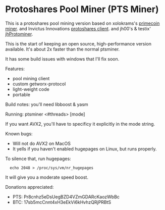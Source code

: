 Protoshares Pool Miner (PTS Miner)
==================================

This is a protoshares pool mining version
based on xolokrams's [primecoin miner](https://github.com/thbaumbach/primecoin).
and Invictus Innovations [protoshares client](https://github.com/InvictusInnovations/ProtoShares).
and jh00's & testix' [jhProtominer](https://github.com/jh000/jhProtominer).

This is the start of keeping an open source, high-performance version
available.  It's about 2x faster than the normal ptsminer.

It has some build issues with windows that I'll fix soon.

Features:
- pool mining client
- custom getworx-protocol
- light-weight code
- portable

Build notes:
you'll need libboost & yasm

Running:
ptsminer <payment-addr> <#threads> [mode]

If you want AVX2, you'll have to specificy it explicitly in the mode string.

Known bugs:
- Will not do AVX2 on MacOS
- It yells if you haven't enabled hugepages on Linux, but runs properly.

To silence that, run hugepages:
```
  echo 2048 > /proc/sys/vm/nr_hugepages
```

It will give you a moderate speed boost.

Donations appreciated:
 - PTS: Pr8cnhz5eDsUegBZD4VZmGDARcKaozWbBc
 - BTC: 17sb5mcCnnt4xH3eEkVi6kHvhzQRjPRBtS
